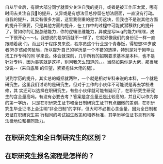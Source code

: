 自从毕业后，有很大部分同学就很少关注自我的提升，或者是被工作压太累，哪有时间去关注自我的提升，又异或是有想法但总停留在想法层面，一直没有行动。自我的提升，其实有很多方面，这里我侧重的是学历这块，但我也不是说其他方面的提升不重要，只是其他方面的提升，在工作中的过程中可能就潜移默化的提升了，譬如你的汇报总结能力，你的逻辑思维能力，异或是写bug的能力(嘿嘿，皮一下很开心～～)。我想说的是学历就不一样了，它就好像我们的身份证一样一直跟随着我
们，而且对于程序员来说，程序员这个行业是个青春饭，得想想30岁或者35岁该如何破局，所以提升自己的学历是一个不错的选择，特别是对于刚毕业找工作专科的同
学来说，体会就深刻，几乎所有的招聘要求基本是本科，也不是针对专科，因为事实就是这样，别问我怎么知道的。。。当然如果你是大佬，那当我没说--（来自底层
的仰望，紧紧抱住大佬的腿）。

说到学历的提升，其实总的概括就两种，一个就是相对专科来说的本科，一个就是研究生。这里我们讨论的是研究生，但对于工作的小伙伴不可能说是再去学校进修，其
实还可以选择在职研究生，有些小伙伴就可能有疑问了，在职研究生研究生的含金量高吗，有没有必要去考？答案是含金量还是比较高的，并且可以作为你的第一学历，
只是在职研究生证书和全日制研究生证书有点细微的差别，在职研究生毕业证书上会注明“非全日制”的字样，但大可不必担心含金量，因为全日制和双证在职研究生实
行相同的考试招生政策和培养标准，其学历学位证书具有同等法律地位和相同效力。

## 在职研究生和全日制研究生的区别？
## 在职研究生报名流程是怎样的？
